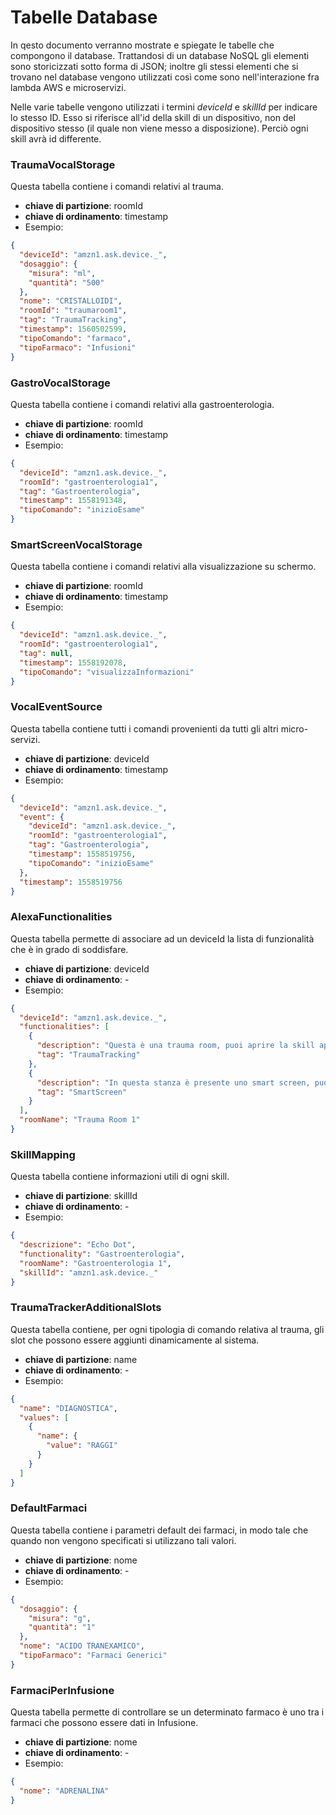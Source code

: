 # Tabelle Database
In qesto documento verranno mostrate e spiegate le tabelle che compongono il database.
Trattandosi di un database NoSQL gli elementi sono storicizzati sotto forma di JSON; 
inoltre gli stessi elementi che si trovano nel database vengono utilizzati così come sono nell'interazione fra lambda AWS e microservizi.

Nelle varie tabelle vengono utilizzati i termini _deviceId_ e _skillId_ per indicare lo stesso ID. Esso si riferisce all'id della skill di un dispositivo, non del dispositivo stesso (il quale non viene messo a disposizione). Perciò ogni skill avrà id differente.

### TraumaVocalStorage
Questa tabella contiene i comandi relativi al trauma.

- __chiave di partizione__: roomId
- __chiave di ordinamento__: timestamp
- Esempio:
```json
{
  "deviceId": "amzn1.ask.device._",
  "dosaggio": {
    "misura": "ml",
    "quantità": "500"
  },
  "nome": "CRISTALLOIDI",
  "roomId": "traumaroom1",
  "tag": "TraumaTracking",
  "timestamp": 1560502599,
  "tipoComando": "farmaco",
  "tipoFarmaco": "Infusioni"
}
```

### GastroVocalStorage
Questa tabella contiene i comandi relativi alla gastroenterologia.

- __chiave di partizione__: roomId
- __chiave di ordinamento__: timestamp
- Esempio:
```json
{
  "deviceId": "amzn1.ask.device._",
  "roomId": "gastroenterologia1",
  "tag": "Gastroenterologia",
  "timestamp": 1558191348,
  "tipoComando": "inizioEsame"
}
```

### SmartScreenVocalStorage
Questa tabella contiene i comandi relativi alla visualizzazione su schermo.

- __chiave di partizione__: roomId
- __chiave di ordinamento__: timestamp
- Esempio:
```json
{
  "deviceId": "amzn1.ask.device._",
  "roomId": "gastroenterologia1",
  "tag": null,
  "timestamp": 1558192078,
  "tipoComando": "visualizzaInformazioni"
}
```

### VocalEventSource
Questa tabella contiene tutti i comandi provenienti da tutti gli altri micro-servizi.

- __chiave di partizione__: deviceId
- __chiave di ordinamento__: timestamp
- Esempio:
```json
{
  "deviceId": "amzn1.ask.device._",
  "event": {
    "deviceId": "amzn1.ask.device._",
    "roomId": "gastroenterologia1",
    "tag": "Gastroenterologia",
    "timestamp": 1558519756,
    "tipoComando": "inizioEsame"
  },
  "timestamp": 1558519756
}
```
### AlexaFunctionalities
Questa tabella permette di associare ad un deviceId la lista di funzionalità che è in grado di soddisfare.

- __chiave di partizione__: deviceId
- __chiave di ordinamento__: -
- Esempio:
```json
{
  "deviceId": "amzn1.ask.device._",
  "functionalities": [
    {
      "description": "Questa è una trauma room, puoi aprire la skill apposita  dicendo: Alexa apri trauma <break strength='strong'/>. In questa stanza potra registrare l'esecuzione di manovre, di diagnostiche o la somministrazione di farmaci.",
      "tag": "TraumaTracking"
    },
    {
      "description": "In questa stanza è presente uno smart screen, puoi aprire la skill per comandarlo tramite comandi vocali dicendo: Alexa apri comandi schermo",
      "tag": "SmartScreen"
    }
  ],
  "roomName": "Trauma Room 1"
}
```

### SkillMapping
Questa tabella contiene informazioni utili di ogni skill.

- __chiave di partizione__: skillId
- __chiave di ordinamento__: -
- Esempio:
```json
{
  "descrizione": "Echo Dot",
  "functionality": "Gastroenterologia",
  "roomName": "Gastroenterologia 1",
  "skillId": "amzn1.ask.device._"
}
```

### TraumaTrackerAdditionalSlots
Questa tabella contiene, per ogni tipologia di comando relativa al trauma, gli slot che possono essere aggiunti dinamicamente al sistema.

- __chiave di partizione__: name
- __chiave di ordinamento__: -
- Esempio:
```json
{
  "name": "DIAGNOSTICA",
  "values": [
    {
      "name": {
        "value": "RAGGI"
      }
    }
  ]
}
```

### DefaultFarmaci
Questa tabella contiene i parametri default dei farmaci, in modo tale che quando non vengono specificati si utilizzano tali valori.

- __chiave di partizione__: nome
- __chiave di ordinamento__: -
- Esempio:
```json
{
  "dosaggio": {
    "misura": "g",
    "quantità": "1"
  },
  "nome": "ACIDO TRANEXAMICO",
  "tipoFarmaco": "Farmaci Generici"
}
```

### FarmaciPerInfusione
Questa tabella permette di controllare se un determinato farmaco è uno tra i farmaci che possono essere dati in Infusione.

- __chiave di partizione__: nome
- __chiave di ordinamento__: -
- Esempio:
```json
{
  "nome": "ADRENALINA"
}
```
